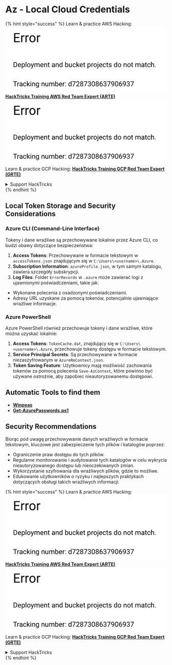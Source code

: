 # Az - Local Cloud Credentials

{% hint style="success" %}
Learn & practice AWS Hacking:<img src="../../../.gitbook/assets/image (1) (1).png" alt="" data-size="line">[**HackTricks Training AWS Red Team Expert (ARTE)**](https://training.hacktricks.xyz/courses/arte)<img src="../../../.gitbook/assets/image (1) (1).png" alt="" data-size="line">\
Learn & practice GCP Hacking: <img src="../../../.gitbook/assets/image (2).png" alt="" data-size="line">[**HackTricks Training GCP Red Team Expert (GRTE)**<img src="../../../.gitbook/assets/image (2).png" alt="" data-size="line">](https://training.hacktricks.xyz/courses/grte)

<details>

<summary>Support HackTricks</summary>

* Check the [**subscription plans**](https://github.com/sponsors/carlospolop)!
* **Join the** 💬 [**Discord group**](https://discord.gg/hRep4RUj7f) or the [**telegram group**](https://t.me/peass) or **follow** us on **Twitter** 🐦 [**@hacktricks\_live**](https://twitter.com/hacktricks\_live)**.**
* **Share hacking tricks by submitting PRs to the** [**HackTricks**](https://github.com/carlospolop/hacktricks) and [**HackTricks Cloud**](https://github.com/carlospolop/hacktricks-cloud) github repos.

</details>
{% endhint %}

## Local Token Storage and Security Considerations

### Azure CLI (Command-Line Interface)

Tokeny i dane wrażliwe są przechowywane lokalnie przez Azure CLI, co budzi obawy dotyczące bezpieczeństwa:

1. **Access Tokens**: Przechowywane w formacie tekstowym w `accessTokens.json` znajdującym się w `C:\Users\<username>\.Azure`.
2. **Subscription Information**: `azureProfile.json`, w tym samym katalogu, zawiera szczegóły subskrypcji.
3. **Log Files**: Folder `ErrorRecords` w `.azure` może zawierać logi z ujawnionymi poświadczeniami, takie jak:
* Wykonane polecenia z osadzonymi poświadczeniami.
* Adresy URL uzyskane za pomocą tokenów, potencjalnie ujawniające wrażliwe informacje.

### Azure PowerShell

Azure PowerShell również przechowuje tokeny i dane wrażliwe, które można uzyskać lokalnie:

1. **Access Tokens**: `TokenCache.dat`, znajdujący się w `C:\Users\<username>\.Azure`, przechowuje tokeny dostępu w formacie tekstowym.
2. **Service Principal Secrets**: Są przechowywane w formacie niezaszyfrowanym w `AzureRmContext.json`.
3. **Token Saving Feature**: Użytkownicy mają możliwość zachowania tokenów za pomocą polecenia `Save-AzContext`, które powinno być używane ostrożnie, aby zapobiec nieautoryzowanemu dostępowi.

## Automatic Tools to find them

* [**Winpeas**](https://github.com/carlospolop/PEASS-ng/tree/master/winPEAS/winPEASexe)
* [**Get-AzurePasswords.ps1**](https://github.com/NetSPI/MicroBurst/blob/master/AzureRM/Get-AzurePasswords.ps1)

## Security Recommendations

Biorąc pod uwagę przechowywanie danych wrażliwych w formacie tekstowym, kluczowe jest zabezpieczenie tych plików i katalogów poprzez:

* Ograniczenie praw dostępu do tych plików.
* Regularne monitorowanie i audytowanie tych katalogów w celu wykrycia nieautoryzowanego dostępu lub nieoczekiwanych zmian.
* Wykorzystanie szyfrowania dla wrażliwych plików, gdzie to możliwe.
* Edukowanie użytkowników o ryzyku i najlepszych praktykach dotyczących obsługi takich wrażliwych informacji.

{% hint style="success" %}
Learn & practice AWS Hacking:<img src="../../../.gitbook/assets/image (1) (1).png" alt="" data-size="line">[**HackTricks Training AWS Red Team Expert (ARTE)**](https://training.hacktricks.xyz/courses/arte)<img src="../../../.gitbook/assets/image (1) (1).png" alt="" data-size="line">\
Learn & practice GCP Hacking: <img src="../../../.gitbook/assets/image (2).png" alt="" data-size="line">[**HackTricks Training GCP Red Team Expert (GRTE)**<img src="../../../.gitbook/assets/image (2).png" alt="" data-size="line">](https://training.hacktricks.xyz/courses/grte)

<details>

<summary>Support HackTricks</summary>

* Check the [**subscription plans**](https://github.com/sponsors/carlospolop)!
* **Join the** 💬 [**Discord group**](https://discord.gg/hRep4RUj7f) or the [**telegram group**](https://t.me/peass) or **follow** us on **Twitter** 🐦 [**@hacktricks\_live**](https://twitter.com/hacktricks\_live)**.**
* **Share hacking tricks by submitting PRs to the** [**HackTricks**](https://github.com/carlospolop/hacktricks) and [**HackTricks Cloud**](https://github.com/carlospolop/hacktricks-cloud) github repos.

</details>
{% endhint %}
